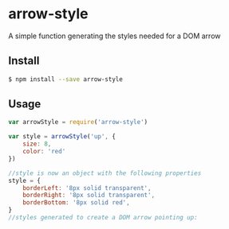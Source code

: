 arrow-style
===========

A simple function generating the styles needed for a DOM arrow

## Install

```sh
$ npm install --save arrow-style
```

## Usage

```js
var arrowStyle = require('arrow-style')

var style = arrowStyle('up', {
    size: 8,
    color: 'red'
})

//style is now an object with the following properties
style = {
    borderLeft: '8px solid transparent',
    borderRight: '8px solid transparent',
    borderBottom: '8px solid red',
}
//styles generated to create a DOM arrow pointing up:
```